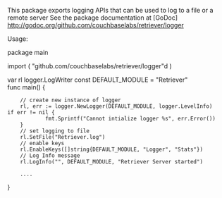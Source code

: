 This package exports logging APIs that can be used to log to a file or a remote server
See the package documentation at [GoDoc] http://godoc.org/github.com/couchbaselabs/retriever/logger

Usage:

package main

import (
        "github.com/couchbaselabs/retriever/logger"d
)                                                                                                                   

var rl logger.LogWriter
const DEFAULT_MODULE = "Retriever"                                                                                  
func main() {

        // create new instance of logger
        rl, err := logger.NewLogger(DEFAULT_MODULE, logger.LevelInfo)                                                   if err != nil {
                fmt.Sprintf("Cannot intialize logger %s", err.Error())                                 
        }
        // set logging to file
        rl.SetFile("Retriever.log")
        // enable keys
        rl.EnableKeys([]string{DEFAULT_MODULE, "Logger", "Stats"}) 
        // Log Info message
        rl.LogInfo("", DEFAULT_MODULE, "Retriever Server started")

        ....
}
